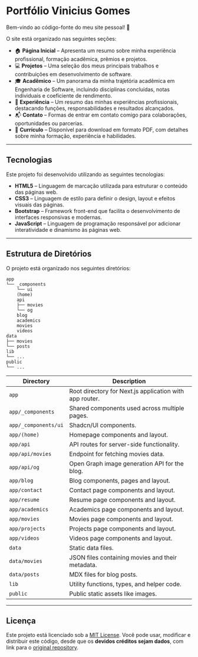 # Portfólio Vinicius Gomes

Bem-vindo ao código-fonte do meu site pessoal! 👋

O site está organizado nas seguintes seções:

- 🏠 **Página Inicial** – Apresenta um resumo sobre minha experiência profissional, formação acadêmica, prêmios e projetos.
- 💻 **Projetos** – Uma seleção dos meus principais trabalhos e contribuições em desenvolvimento de software.
- 🎓 **Acadêmico** – Um panorama da minha trajetória acadêmica em Engenharia de Software, incluindo disciplinas concluídas, notas individuais e coeficiente de rendimento.
- 💼 **Experiência** – Um resumo das minhas experiências profissionais, destacando funções, responsabilidades e resultados alcançados.
- 📬 **Contato** – Formas de entrar em contato comigo para colaborações, oportunidades ou parcerias.
- 📄 **Currículo** – Disponível para download em formato PDF, com detalhes sobre minha formação, experiência e habilidades.

---

## Tecnologias

Este projeto foi desenvolvido utilizando as seguintes tecnologias:

- **HTML5** – Linguagem de marcação utilizada para estruturar o conteúdo das páginas web.
- **CSS3** – Linguagem de estilo para definir o design, layout e efeitos visuais das páginas.
- **Bootstrap** – Framework front-end que facilita o desenvolvimento de interfaces responsivas e modernas.
- **JavaScript** – Linguagem de programação responsável por adicionar interatividade e dinamismo às páginas web.

---

## Estrutura de Diretórios

O projeto está organizado nos seguintes diretórios:

```text
app
└── _components
    └── ui
    (home)
    api
    ├── movies
    └── og
    blog
    academics
    movies
    videos
data
├── movies
└── posts
lib
└── ...
public
└── ...
```

| Directory            | Description                                             |
| -------------------- | ------------------------------------------------------- |
| `app`                | Root directory for Next.js application with app router. |
| `app/_components`    | Shared components used across multiple pages.           |
| `app/_components/ui` | Shadcn/UI components.                                   |
| `app/(home)`         | Homepage components and layout.                         |
| `app/api`            | API routes for server-side functionality.               |
| `app/api/movies`     | Endpoint for fetching movies data.                      |
| `app/api/og`         | Open Graph image generation API for the blog.           |
| `app/blog`           | Blog components, pages and layout.                      |
| `app/contact`        | Contact page components and layout.                     |
| `app/resume`         | Resume page components and layout.                      |
| `app/academics`      | Academics page components and layout.                   |
| `app/movies`         | Movies page components and layout.                      |
| `app/projects`       | Projects page components and layout.                    |
| `app/videos`         | Videos page components and layout.                      |
| `data`               | Static data files.                                      |
| `data/movies`        | JSON files containing movies and their metadata.        |
| `data/posts`         | MDX files for blog posts.                               |
| `lib`                | Utility functions, types, and helper code.              |
| `public`             | Public static assets like images.                       |

---

## Licença

Este projeto está licenciado sob a [MIT License](./LICENSE).
Você pode usar, modificar e distribuir este código, desde que os **devidos créditos sejam dados**, com link para o [original repository](https://github.com/viniciusgomesrod/portfolio).
